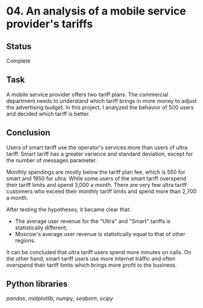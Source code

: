 # 04. An analysis of a mobile service provider's tariffs

## Status
Complete

## Task

A mobile service provider offers two tariff plans. The commercial department needs to understand which tariff brings in more money to adjust the advertising budget. In this project, I analyzed the behavior of 500 users and decided which tariff is better.

## Conclusion

Users of smart tariff use the operator's services more than users of ultra tariff. Smart tariff has a greater variance and standard deviation, except for the number of messages parameter.

Monthly spendings are mostly below the tariff plan fee, which is 550 for smart and 1950 for ultra. While some users of the smart tariff overspend their tariff limits and spend 3,000 a month. There are very few ultra tariff customers who exceed their monthly tariff limits and spend more than 2,700 a month.

After testing the hypotheses, it became clear that:

- The average user revenue for the "Ultra" and "Smart" tariffs is statistically different;
- Moscow's average user revenue is statistically equal to that of other regions.

It can be concluded that ultra tariff users spend more minutes on calls. On the other hand, smart tariff users use more internet traffic and often overspend their tariff limits which brings more profit to the business.

## Python libraries

*pandas*, *matplotlib*, *numpy*, *seaborn*, *scipy*
